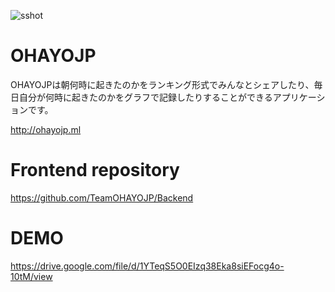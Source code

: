 ![sshot](https://user-images.githubusercontent.com/72016706/126886941-7e3c4c7c-e06c-4029-9f95-fd10b1eaba3e.png)
# OHAYOJP
OHAYOJPは朝何時に起きたのかをランキング形式でみんなとシェアしたり、毎日自分が何時に起きたのかをグラフで記録したりすることができるアプリケーションです。

http://ohayojp.ml

# Frontend repository
https://github.com/TeamOHAYOJP/Backend

# DEMO

https://drive.google.com/file/d/1YTeqS5O0EIzq38Eka8siEFocg4o-10tM/view

